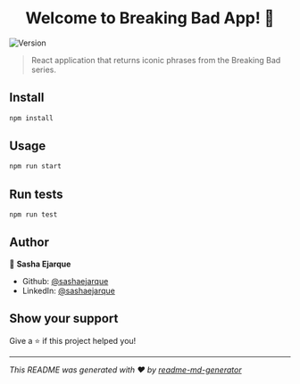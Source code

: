 <h1 align="center">Welcome to Breaking Bad App! 👋</h1>
<p>
  <img alt="Version" src="https://img.shields.io/badge/version-0.1-blue.svg?cacheSeconds=2592000" />
</p>

> React application that returns iconic phrases from the Breaking Bad series. 

## Install

```sh
npm install
```

## Usage

```sh
npm run start
```

## Run tests

```sh
npm run test
```

## Author

👤 **Sasha Ejarque**

* Github: [@sashaejarque](https://github.com/sashaejarque)
* LinkedIn: [@sashaejarque](https://linkedin.com/in/sashaejarque)

## Show your support

Give a ⭐️ if this project helped you!

***
_This README was generated with ❤️ by [readme-md-generator](https://github.com/kefranabg/readme-md-generator)_
